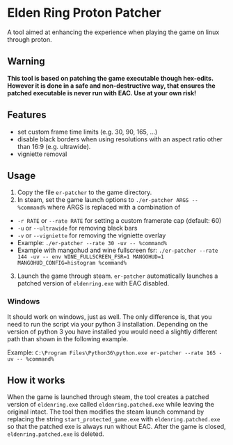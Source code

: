 # Elden Ring Proton Patcher


A tool aimed at enhancing the experience when playing the game on linux through proton.

## Warning

**This tool is based on patching the game executable though hex-edits. However it is done in a safe and non-destructive way, that ensures the patched executable is never run with EAC. Use at your own risk!** 

## Features

- set custom frame time limits (e.g. 30, 90, 165, ...)
- disable black borders when using resolutions with an aspect ratio other than 16:9 (e.g. ultrawide).
- vigniette removal

## Usage

1. Copy the file `er-patcher` to the game directory.
2. In steam, set the game launch options to `./er-patcher ARGS -- %command%` where ARGS is replaced with a combination of
  - `-r RATE` or `--rate RATE` for setting a custom framerate cap (default: 60)
  - `-u` or `--ultrawide` for removing black bars
  - `-v` or `--vigniette` for removing the vigniette overlay
  - Example: `./er-patcher --rate 30 -uv -- %command%`
  - Example with mangohud and wine fullscreen fsr: `./er-patcher --rate 144 -uv -- env WINE_FULLSCREEN_FSR=1 MANGOHUD=1 MANGOHUD_CONFIG=histogram %command%`
3. Launch the game through steam. `er-patcher` automatically launches a patched version of `eldenring.exe` with EAC disabled.

### Windows

It should work on windows, just as well. The only difference is, that you need to run the script via your python 3 installation. Depending on the version of python 3 you have installed you would need a slightly different path than shown in the following example.

Example: `C:\Program Files\Python36\python.exe er-patcher --rate 165 -uv -- %command%`

## How it works

When the game is launched through steam, the tool creates a patched version of `eldenring.exe` called `eldenring.patched.exe` while leaving the original intact. The tool then modifies the steam launch command by replacing the string `start_protected_game.exe` with `eldenring.patched.exe` so that the patched exe is always run without EAC. After the game is closed, `eldenring.patched.exe` is deleted.